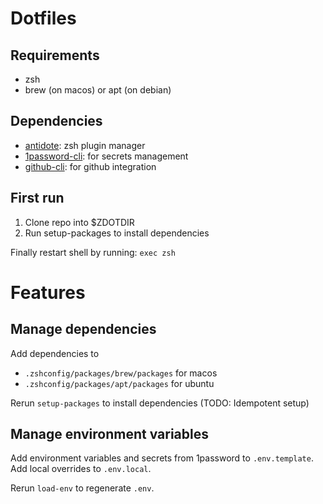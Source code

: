 # Dotfiles

## Requirements

- zsh
- brew (on macos) or apt (on debian)

## Dependencies

- [antidote](https://github.com/mattmc3/antidote): zsh plugin manager
- [1password-cli](https://1password.com/downloads/command-line/): for secrets management
- [github-cli](https://cli.github.com/): for github integration

## First run

1. Clone repo into $ZDOTDIR
2. Run setup-packages to install dependencies

Finally restart shell by running: `exec zsh`

# Features

## Manage dependencies

Add dependencies to
- `.zshconfig/packages/brew/packages` for macos
- `.zshconfig/packages/apt/packages` for ubuntu

Rerun `setup-packages` to install dependencies (TODO: Idempotent setup)

## Manage environment variables

Add environment variables and secrets from 1password to `.env.template`. Add local overrides to `.env.local`.

Rerun `load-env` to regenerate `.env`.
